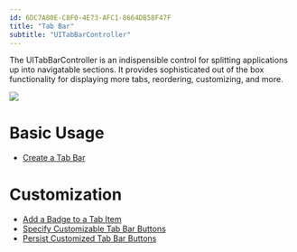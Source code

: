 ```yaml
---
id: 6DC7A80E-C8F0-4E73-AFC1-8664DB58F47F
title: "Tab Bar"
subtitle: "UITabBarController"
---
```


The UITabBarController is an indispensible control for splitting applications
up into navigatable sections. It provides sophisticated out of the box
functionality for displaying more tabs, reordering, customizing, and more.

 [ ![](Images/10.png)](Images/10.png)

 <a name="Basic_Usage" class="injected"></a>


# Basic Usage

-   [Create a Tab Bar](/recipes/ios/content_controls/tab_bar/create_a_tab_bar) 


 <a name="Customization" class="injected"></a>


# Customization

-   [Add a Badge to a Tab Item](/recipes/ios/content_controls/tab_bar/add_a_badge_to_a_tab_item) 
-   [Specify Customizable Tab Bar Buttons](/recipes/ios/content_controls/tab_bar/specify_customizable_tab_bar_buttons) 
-   [Persist Customized Tab Bar Buttons](/recipes/ios/content_controls/tab_bar/persist_customized_tab_bar_buttons)
